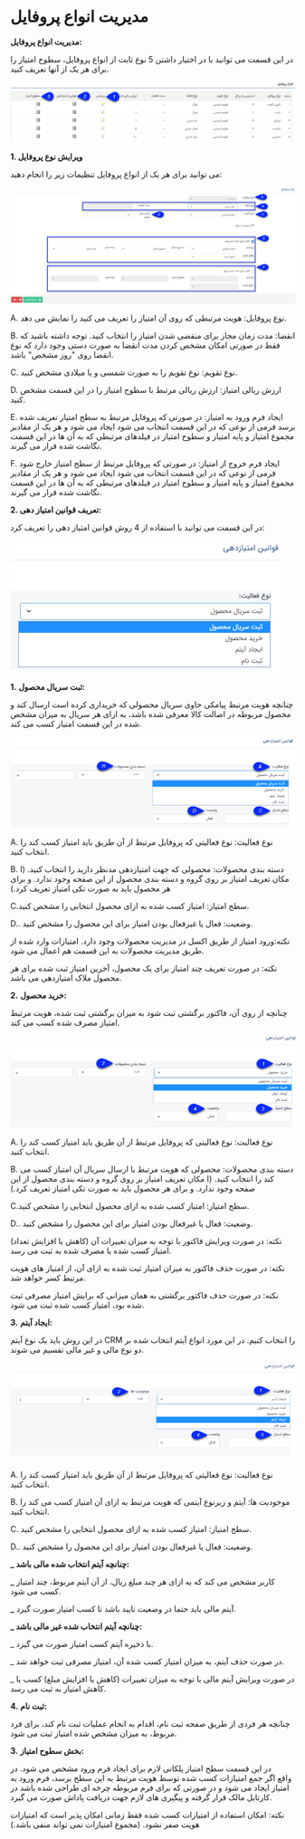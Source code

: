 # مدیریت انواع پروفایل

**مدیریت انواع پروفایل:**

در این قسمت می توانید با در اختیار داشتن 5 نوع ثابت از انواع پروفایل، سطوح امتیاز را برای هر یک از آنها تعریف کنید.

**![](ProfileTypeManagement/ProfileTypeManager.png)**

**1\. ویرایش نوع پروفایل**

می توانید برای هر یک از انواع پروفایل تنظیمات زیر را انجام دهید:   

![](ProfileTypeManagement/ProfileTypeManagement1.png)

A. نوع پروفایل: هویت مرتبطی که روی آن امتیاز را تعریف می کنید را نمایش می دهد.

B. انقضا: مدت زمان مجاز برای منقضی شدن امتیاز را انتخاب کنید. توجه داشته باشید که فقط در صورتی امکان مشخص کردن مدت انقضا به صورت دستی وجود دارد که نوع انقضا روی "روز مشخص" باشد.

C. نوع تقویم: نوع تقویم را به صورت شمسی و یا میلادی مشخص کنید.

D. ارزش ریالی امتیاز: ارزش ریالی مرتبط با سطوح امتیاز را در این قسمت مشخص کنید.

E. ایجاد فرم ورود به امتیاز: در صورتی که پروفایل مرتبط به سطح امتیاز تعریف شده برسد فرمی از نوعی که در این قسمت انتخاب می شود ایجاد می شود و هر یک از مقادیر مجموع امتیاز و پایه امتیاز و سطوح امتیاز در فیلدهای مرتبطی که به آن ها در این قسمت نگاشت شده قرار می گیرند.

F. ایجاد فرم خروج از امتیاز: در صورتی که پروفایل مرتبط از سطح امتیاز خارج شود فرمی از نوعی که در این قسمت انتخاب می شود ایجاد می شود و هر یک از مقادیر مجموع امتیاز و پایه امتیاز و سطوح امتیاز در فیلدهای مرتبطی که به آن ها در این قسمت نگاشت شده قرار می گیرند.

**2\. تعریف قوانین امتیاز دهی:**

در این قسمت می توانید با استفاده از 4 روش قوانین امتیاز دهی را تعریف کرد:

![](ProfileTypeManagement/ProfileTypeManagement2.png)

**1.** **ثبت سریال محصول:**

 چنانچه هویت مرتبط پیامکی حاوی سریال محصولی که خریداری کرده است ارسال کند و محصول مربوطه در اصالت کالا معرفی شده باشد، به ازای هر سریال  به میزان مشخص  شده در این قسمت امتیاز کسب می کند.

![](ProfileTypeManagement/ProfileTypeManagement3.png)

A. نوع فعالیت: نوع فعالیتی که پروفایل مرتبط از آن طریق باید امتیاز کسب کند را انتخاب کنید.

B. دسته بندی محصولات: محصولی که جهت امتیازدهی مدنظر دارید را انتخاب کنید. (ا مکان تعریف امتیاز بر روی گروه و دسته بندی محصول از این صفحه  وجود ندارد. و برای هر محصول باید به صورت تکی امتیاز تعریف کرد.)

C.سطح امتیاز: امتیاز کسب شده به ازای محصول انتخابی را مشخص کنید.

D.. وضعیت: فعال یا غیرفعال بودن امتیاز برای این محصول را مشخص کنید.

نکته:ورود امتیاز از طریق اکسل در مدیریت محصولات وجود دارد. امتیازات وارد شده از طریق مدیریت محصولات به این قسمت هم اعمال می شود.

نکته: در صورت تعریف چند امتیاز برای یک محصول، آخرین امتیاز ثبت شده برای هر محصول ملاک امتیازدهی می باشد.

**2.** **خرید محصول:**

چنانچه از روی آن، فاکتور برگشتی ثبت شود به میزان برگشتی ثبت شده، هویت مرتبط امتیاز مصرف شده کسب می کند.

![](ProfileTypeManagement/ProfileTypeManagement4.png)

A. نوع فعالیت: نوع فعالیتی که پروفایل مرتبط از آن طریق باید امتیاز کسب کند را انتخاب کنید.

B. دسته بندی محصولات: محصولی که هویت مرتبط با ارسال سریال آن امتیاز کسب می کند را انتخاب کنید. (ا مکان تعریف امتیاز بر روی گروه و دسته بندی محصول از این صفحه  وجود ندارد. و برای هر محصول باید به صورت تکی امتیاز تعریف کرد.)

C.سطح امتیاز: امتیاز کسب شده به ازای محصول انتخابی را مشخص کنید.

D.. وضعیت: فعال یا غیرفعال بودن امتیاز برای این محصول را مشخص کنید.

نکته: در صورت ویرایش فاکتور با توجه به میزان تغییرات آن (کاهش یا افزایش تعداد) امتیاز کسب شده یا مصرف شده به ثبت می رسد.

نکته: در صورت حذف فاکتور به میزان امتیاز ثبت شده به ازای آن، از امتیاز های هویت مرتبط کسر خواهد شد.

نکته: در صورت حذف فاکتور برگشتی به همان میزانی که برایش امتیاز مصرفی ثبت شده بود، امتیاز کسب شده ثبت می شود.

  

**3.** **ایجاد آیتم:**

در این روش باید یک نوع آیتم CRM را انتخاب کنیم. در این مورد انواع آیتم انتخاب شده بر دو نوع مالی و غیر مالی تقسیم می شوند.

![](ProfileTypeManagement/ProfileTypeManagement5.png)

A. نوع فعالیت: نوع فعالیتی که پروفایل مرتبط از آن طریق باید امتیاز کسب کند را انتخاب کنید.

B. موجودیت ها: آیتم و زیرنوع آیتمی که هویت مرتبط به ازای آن امتیاز کسب می کند را انتخاب کنید.

C. سطح امتیاز: امتیاز کسب شده به ازای محصول انتخابی را مشخص کنید.

D.. وضعیت: فعال یا غیرفعال بودن امتیاز برای این محصول را مشخص کنید.

**\_ چنانچه آیتم  انتخاب شده مالی باشد:**

**\_** کاربر مشخص می کند که به ازای هر چند مبلغ ریال، از آن آیتم مربوط، چند امتیاز کسب می شود.

**\_** آیتم مالی باید حتما در وضعیت تایید باشد تا کسب امتیاز صورت گیرد.

**\_ چنانچه آیتم انتخاب شده غیر مالی باشد:**

\_ با ذخیره آیتم کسب امتیاز صورت می گیرد.

\_ در صورت حذف آیتم، به میزان امتیاز کسب شده آن، امتیاز مصرفی ثبت خواهد شد.

\_ در صورت ویرایش آیتم مالی با توجه به میزان تغییرات (کاهش یا افزایش مبلغ) کسب یا کاهش امتیاز به ثبت می رسد.

**4.** **ثبت نام:**

چنانچه هر فردی از طریق صفحه ثبت نام، اقدام به انجام عملیات ثبت نام کند، برای فرد مربوط، به میزان مشخص شده امتیاز ثبت می شود.

**3.** **بخش سطوح امتیاز:**

در این قسمت سطح امتیاز پلکانی لازم برای ایجاد فرم ورود مشخص می شود. در واقع اگر جمع امتیازات کسب شده توسط هویت مرتبط به این سطح برسد، فرم ورود به امتیاز ایجاد می شود و در صورتی که برای فرم مربوطه چرخه ای طراحی شده باشد در کارتابل مالک قرار گرفته و پیگیری های لازم جهت دریافت پاداش صورت می گیرد.

نکته: امکان استفاده از امتیازات کسب شده فقط زمانی امکان پذیر است که امتیازات هویت صفر نشود. (مجموع امتیازات نمی تواند منفی باشد.)